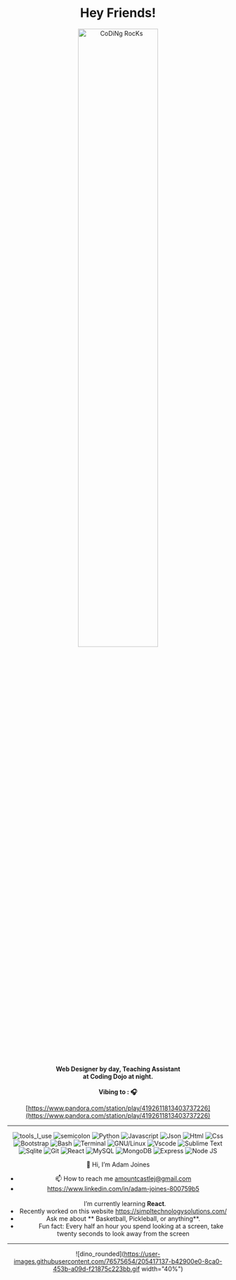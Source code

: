
<!---
amountcastlej/amountcastlej is a ✨ special ✨ repository because its `README.md` (this file) appears on your GitHub profile.
You can click the Preview link to take a look at your changes.
--->

<div align="center" width="50">

  <h1>Hey Friends!</h1>
<img src="https://github.com/SP-XD/SP-XD/blob/main/images/dev-working_rounded.gif?raw=true" href="https://github.com/sp-xd" alt="CoDiNg RocKs"  width="60%"/><br> 
  
<p><strong>Web Designer by day, Teaching Assistant
<br>at Coding Dojo at night.
<br><br> Vibing to : 🎧  </strong></p>

[https://www.pandora.com/station/play/4192611813403737226](https://www.pandora.com/station/play/4192611813403737226) <br>

<hr></hr>

![tools_I_use](https://img.shields.io/badge/-%F0%9F%9A%80%20Tools%20I%20use-orange)
![semicolon](https://img.shields.io/badge/-%3A-orange)
![Python](https://img.shields.io/badge/Python-FFD43B?style=flat&logo=python&logoColor=darkgreen)
![Javascript](https://img.shields.io/badge/JavaScript-323330?style=flat&logo=javascript&logoColor=F7DF1E)
![Json](https://img.shields.io/badge/json-5E5C5C?style=flat&logo=json&logoColor=white)
![Html](https://img.shields.io/badge/HTML5-E34F26?style=flat&logo=html5&logoColor=white)
![Css](https://img.shields.io/badge/CSS3-1572B6?style=flat&logo=css3&logoColor=white)
![Bootstrap](https://img.shields.io/badge/Bootstrap-1572B6?style=flat&logo=Bootstrap3&logoColor=white)
![Bash](https://img.shields.io/badge/GNU%20Bash-4EAA25?style=flat&logo=GNU%20Bash&logoColor=white)
![Terminal](https://img.shields.io/badge/GNU%20Terminal-4EAA25?style=flat&logo=GNU%20Terminal&logoColor=white)
![GNU/Linux](https://img.shields.io/badge/Linux-FCC624?style=flat&logo=linux&logoColor=black)
![Vscode](https://img.shields.io/badge/Visual_Studio_Code-0078D4?style=flat&logo=visual%20studio%20code&logoColor=white)
![Sublime Text](https://img.shields.io/badge/sublime_text-%23575757.svg?&style=flat&logo=sublime-text&logoColor=important)
![Sqlite](https://img.shields.io/badge/SQLite-07405E?style=flat&logo=sqlite&logoColor=white)
![Git](https://img.shields.io/badge/GIT-E44C30?style=flat&logo=git&logoColor=white)
![React](https://img.shields.io/badge/React-323330?style=flat&logo=javascript&logoColor=F7DF1E)
![MySQL](https://img.shields.io/badge/MySQL-07405E?style=flat&logo=sqlite&logoColor=white)
![MongoDB](https://img.shields.io/badge/MongoDB-07405E?style=flat&logo=sqlite&logoColor=white)
![Express](https://img.shields.io/badge/Express-07405E?style=flat&logo=sqlite&logoColor=white)
![Node JS](https://img.shields.io/badge/NodeJS-323330?style=flat&logo=javascript&logoColor=F7DF1E)



👋 Hi, I’m Adam Joines
- 📫 How to reach me amountcastlej@gmail.com
-  https://www.linkedin.com/in/adam-joines-800759b5 <br><br>&nbsp; I’m currently learning **React**.<br>
-  Recently worked on this website https://simpltechnologysolutions.com/
- Ask me about ** Basketball, Pickleball, or anything**. <br>
- &nbsp;&nbsp;<img src="https://github.com/amountcastlej/main/images/lightning.gif?raw=true" width="12" />&nbsp;&nbsp;&nbsp;&nbsp;Fun fact: Every half an hour you spend looking at a screen, take twenty seconds to look away from the screen<br>

<div align="center" >
<a  href="https://github.com/amountcastlej">

</a>


</details>

<hr></hr>

![dino_rounded](https://user-images.githubusercontent.com/76575654/205417137-b42900e0-8ca0-453b-a09d-f21875c223bb.gif width="40%")

</div>

